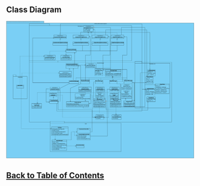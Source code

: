 ## Class Diagram

![Class Diagram](ProjectClassDiagram.svg)

## [Back to Table of Contents](../TableOfContents.md)